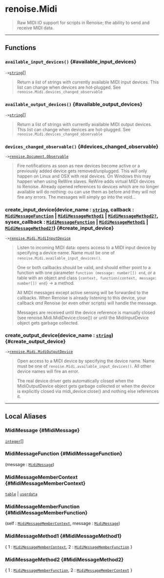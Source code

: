 # renoise.Midi  
> Raw MIDI IO support for scripts in Renoise; the ability to send and receive
> MIDI data.  

<!-- toc -->
  

---  
## Functions
### `available_input_devices()` {#available_input_devices}
`->`[`string`](../../API/builtins/string.md)[]  

> Return a list of strings with currently available MIDI input devices.
> This list can change when devices are hot-plugged.
> See `renoise.Midi.devices_changed_observable`
### `available_output_devices()` {#available_output_devices}
`->`[`string`](../../API/builtins/string.md)[]  

> Return a list of strings with currently available MIDI output devices.
> This list can change when devices are hot-plugged.
> See `renoise.Midi.devices_changed_observable`
### `devices_changed_observable()` {#devices_changed_observable}
`->`[`renoise.Document.Observable`](../../API/renoise/renoise.Document.Observable.md)  

> Fire notifications as soon as new devices become active or a previously
> added device gets removed/unplugged.
> This will only happen on Linux and OSX with real devices. On Windows this
> may happen when using ReWire slaves. ReWire adds virtual MIDI devices to
> Renoise.
> Already opened references to devices which are no longer available will
> do nothing: ou can use them as before and they will not fire any errors.
> The messages will simply go into the void...
### create_input_device(device_name : [`string`](../../API/builtins/string.md), callback : [`MidiMessageFunction`](#MidiMessageFunction) | [`MidiMessageMethod1`](#MidiMessageMethod1) | [`MidiMessageMethod2`](#MidiMessageMethod2)[`?`](../../API/builtins/nil.md), sysex_callback : [`MidiMessageFunction`](#MidiMessageFunction) | [`MidiMessageMethod1`](#MidiMessageMethod1) | [`MidiMessageMethod2`](#MidiMessageMethod2)[`?`](../../API/builtins/nil.md)) {#create_input_device}
`->`[`renoise.Midi.MidiInputDevice`](../../API/renoise/renoise.Midi.MidiInputDevice.md)  

> Listen to incoming MIDI data: opens access to a MIDI input device by
> specifying a device name.
> Name must be one of `renoise.Midi.available_input_devices()`.
> 
> One or both callbacks should be valid, and should either point to a function
> with one parameter `function (message: number[]) end`, or a table with an object
> and class `{context, function(context, message: number[]) end}` -> a method.
> 
> All MIDI messages except active sensing will be forwarded to the callbacks.
> When Renoise is already listening to this device, your callback *and* Renoise
> (or even other scripts) will handle the message.
> 
> Messages are received until the device reference is manually closed (see
> renoise.Midi.MidiDevice:close()) or until the MidiInputDevice object gets garbage
> collected.
### create_output_device(device_name : [`string`](../../API/builtins/string.md)) {#create_output_device}
`->`[`renoise.Midi.MidiOutputDevice`](../../API/renoise/renoise.Midi.MidiOutputDevice.md)  

> Open access to a MIDI device by specifying the device name.
> Name must be one of `renoise.Midi.available_input_devices()`.
> All other device names will fire an error.
> 
> The real device driver gets automatically closed when the MidiOutputDevice
> object gets garbage collected or when the device is explicitly closed
> via midi_device:close() and nothing else references it.  



---  
## Local Aliases  
### MidiMessage {#MidiMessage}
[`integer`](../../API/builtins/integer.md)[]  
  
  
### MidiMessageFunction {#MidiMessageFunction}
(message : [`MidiMessage`](#MidiMessage))  
  
  
### MidiMessageMemberContext {#MidiMessageMemberContext}
[`table`](../../API/builtins/table.md) | [`userdata`](../../API/builtins/userdata.md)  
  
  
### MidiMessageMemberFunction {#MidiMessageMemberFunction}
(self : [`MidiMessageMemberContext`](#MidiMessageMemberContext), message : [`MidiMessage`](#MidiMessage))  
  
  
### MidiMessageMethod1 {#MidiMessageMethod1}
{ 1 : [`MidiMessageMemberContext`](#MidiMessageMemberContext), 2 : [`MidiMessageMemberFunction`](#MidiMessageMemberFunction) }  
  
  
### MidiMessageMethod2 {#MidiMessageMethod2}
{ 1 : [`MidiMessageMemberFunction`](#MidiMessageMemberFunction), 2 : [`MidiMessageMemberContext`](#MidiMessageMemberContext) }  
  
  

